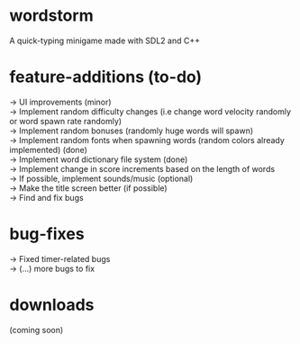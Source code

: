 # wordstorm
A quick-typing minigame made with SDL2 and C++

# feature-additions (to-do)
-> UI improvements (minor) <br>
-> Implement random difficulty changes (i.e change word velocity randomly or word spawn rate randomly) <br>
-> Implement random bonuses (randomly huge words will spawn) <br>
-> Implement random fonts when spawning words (random colors already implemented) (done) <br>
-> Implement word dictionary file system (done) <br>
-> Implement change in score increments based on the length of words <br>
-> If possible, implement sounds/music (optional) <br>
-> Make the title screen better (if possible) <br>
-> Find and fix bugs

# bug-fixes
-> Fixed timer-related bugs <br>
-> (...) more bugs to fix

# downloads 
(coming soon)
